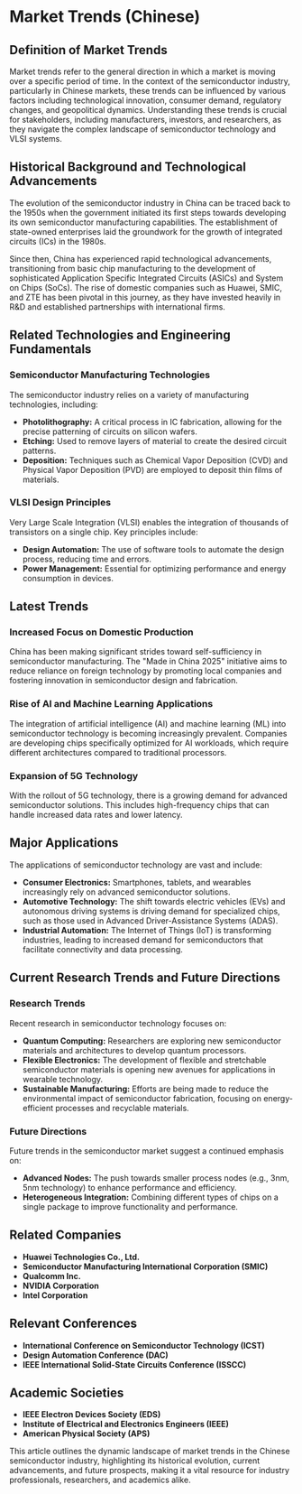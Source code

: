 # Market Trends (Chinese)

## Definition of Market Trends

Market trends refer to the general direction in which a market is moving over a specific period of time. In the context of the semiconductor industry, particularly in Chinese markets, these trends can be influenced by various factors including technological innovation, consumer demand, regulatory changes, and geopolitical dynamics. Understanding these trends is crucial for stakeholders, including manufacturers, investors, and researchers, as they navigate the complex landscape of semiconductor technology and VLSI systems.

## Historical Background and Technological Advancements

The evolution of the semiconductor industry in China can be traced back to the 1950s when the government initiated its first steps towards developing its own semiconductor manufacturing capabilities. The establishment of state-owned enterprises laid the groundwork for the growth of integrated circuits (ICs) in the 1980s. 

Since then, China has experienced rapid technological advancements, transitioning from basic chip manufacturing to the development of sophisticated Application Specific Integrated Circuits (ASICs) and System on Chips (SoCs). The rise of domestic companies such as Huawei, SMIC, and ZTE has been pivotal in this journey, as they have invested heavily in R&D and established partnerships with international firms.

## Related Technologies and Engineering Fundamentals

### Semiconductor Manufacturing Technologies

The semiconductor industry relies on a variety of manufacturing technologies, including:

- **Photolithography:** A critical process in IC fabrication, allowing for the precise patterning of circuits on silicon wafers.
- **Etching:** Used to remove layers of material to create the desired circuit patterns.
- **Deposition:** Techniques such as Chemical Vapor Deposition (CVD) and Physical Vapor Deposition (PVD) are employed to deposit thin films of materials.

### VLSI Design Principles

Very Large Scale Integration (VLSI) enables the integration of thousands of transistors on a single chip. Key principles include:

- **Design Automation:** The use of software tools to automate the design process, reducing time and errors.
- **Power Management:** Essential for optimizing performance and energy consumption in devices.

## Latest Trends

### Increased Focus on Domestic Production

China has been making significant strides toward self-sufficiency in semiconductor manufacturing. The "Made in China 2025" initiative aims to reduce reliance on foreign technology by promoting local companies and fostering innovation in semiconductor design and fabrication.

### Rise of AI and Machine Learning Applications

The integration of artificial intelligence (AI) and machine learning (ML) into semiconductor technology is becoming increasingly prevalent. Companies are developing chips specifically optimized for AI workloads, which require different architectures compared to traditional processors.

### Expansion of 5G Technology

With the rollout of 5G technology, there is a growing demand for advanced semiconductor solutions. This includes high-frequency chips that can handle increased data rates and lower latency.

## Major Applications

The applications of semiconductor technology are vast and include:

- **Consumer Electronics:** Smartphones, tablets, and wearables increasingly rely on advanced semiconductor solutions.
- **Automotive Technology:** The shift towards electric vehicles (EVs) and autonomous driving systems is driving demand for specialized chips, such as those used in Advanced Driver-Assistance Systems (ADAS).
- **Industrial Automation:** The Internet of Things (IoT) is transforming industries, leading to increased demand for semiconductors that facilitate connectivity and data processing.

## Current Research Trends and Future Directions

### Research Trends

Recent research in semiconductor technology focuses on:

- **Quantum Computing:** Researchers are exploring new semiconductor materials and architectures to develop quantum processors.
- **Flexible Electronics:** The development of flexible and stretchable semiconductor materials is opening new avenues for applications in wearable technology.
- **Sustainable Manufacturing:** Efforts are being made to reduce the environmental impact of semiconductor fabrication, focusing on energy-efficient processes and recyclable materials.

### Future Directions

Future trends in the semiconductor market suggest a continued emphasis on:

- **Advanced Nodes:** The push towards smaller process nodes (e.g., 3nm, 5nm technology) to enhance performance and efficiency.
- **Heterogeneous Integration:** Combining different types of chips on a single package to improve functionality and performance.

## Related Companies

- **Huawei Technologies Co., Ltd.**
- **Semiconductor Manufacturing International Corporation (SMIC)**
- **Qualcomm Inc.**
- **NVIDIA Corporation**
- **Intel Corporation**

## Relevant Conferences

- **International Conference on Semiconductor Technology (ICST)**
- **Design Automation Conference (DAC)**
- **IEEE International Solid-State Circuits Conference (ISSCC)**

## Academic Societies

- **IEEE Electron Devices Society (EDS)**
- **Institute of Electrical and Electronics Engineers (IEEE)**
- **American Physical Society (APS)**

This article outlines the dynamic landscape of market trends in the Chinese semiconductor industry, highlighting its historical evolution, current advancements, and future prospects, making it a vital resource for industry professionals, researchers, and academics alike.